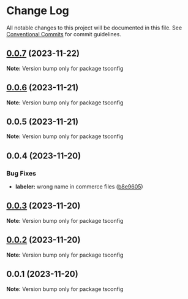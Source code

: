 # Change Log

All notable changes to this project will be documented in this file.
See [Conventional Commits](https://conventionalcommits.org) for commit guidelines.

## [0.0.7](https://github.com/Yokaito/quixer/compare/v0.0.6...v0.0.7) (2023-11-22)

**Note:** Version bump only for package tsconfig

## [0.0.6](https://github.com/Yokaito/quixer/compare/v0.0.5...v0.0.6) (2023-11-21)

**Note:** Version bump only for package tsconfig

## 0.0.5 (2023-11-21)

**Note:** Version bump only for package tsconfig

## 0.0.4 (2023-11-20)

### Bug Fixes

- **labeler:** wrong name in commerce files ([b8e9605](https://github.com/Yokaito/quixer/commit/b8e96056f2b9dab982b8ba77c37b80749b4821f3))

## [0.0.3](https://github.com/Yokaito/quixer/compare/v0.0.2...v0.0.3) (2023-11-20)

**Note:** Version bump only for package tsconfig

## [0.0.2](https://github.com/Yokaito/quixer/compare/v0.0.1...v0.0.2) (2023-11-20)

**Note:** Version bump only for package tsconfig

## 0.0.1 (2023-11-20)

**Note:** Version bump only for package tsconfig

